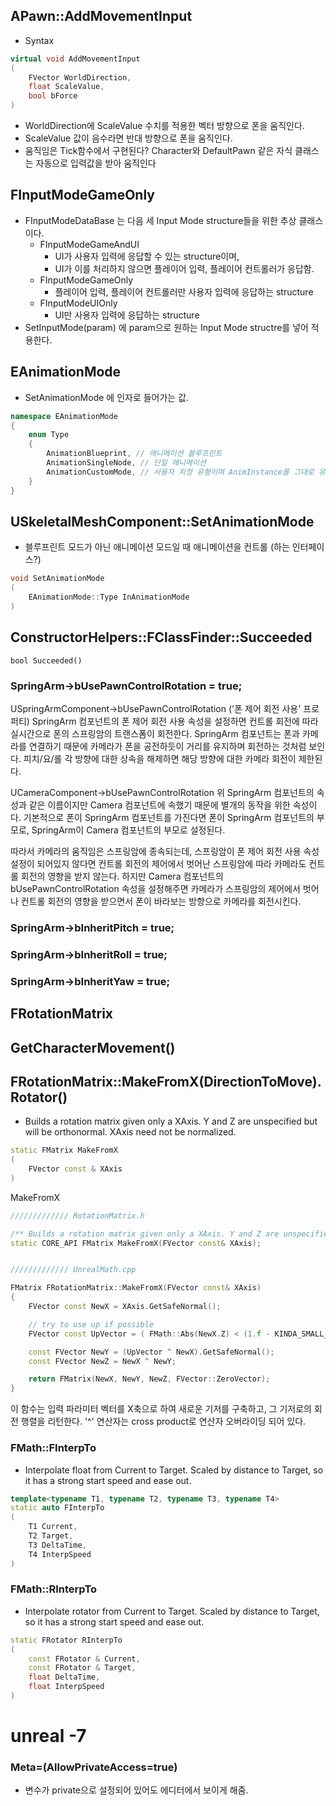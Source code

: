## APawn::AddMovementInput
- Syntax

```cpp
virtual void AddMovementInput
(
    FVector WorldDirection,
    float ScaleValue,
    bool bForce
)
```

- WorldDirection에 ScaleValue 수치를 적용한 벡터 방향으로 폰을 움직인다.
- ScaleValue 값이 음수라면 반대 방향으로 폰을 움직인다.
- 움직임은 Tick함수에서 구현된다? Character와 DefaultPawn 같은 자식 클래스는 자동으로 입력값을 받아 움직인다

## FInputModeGameOnly
- FInputModeDataBase 는 다음 세 Input Mode structure들을 위한 추상 클래스이다.
    - FInputModeGameAndUI
        - UI가 사용자 입력에 응답할 수 있는 structure이며, 
        - UI가 이를 처리하지 않으면 플레이어 입력, 플레이어 컨트롤러가 응답함.
	- FInputModeGameOnly
        - 플레이어 입력, 플레이어 컨트롤러만 사용자 입력에 응답하는 structure
	- FInputModeUIOnly
        - UI만 사용자 입력에 응답하는 structure
- SetInputMode(param) 에 param으로 원하는 Input Mode structre를 넣어 적용한다.


## EAnimationMode
- SetAnimationMode 에 인자로 들어가는 값. 

```cpp
namespace EAnimationMode
{
    enum Type
    {
        AnimationBlueprint, // 애니메이션 블루프린트
        AnimationSingleNode, // 단일 애니메이션
        AnimationCustomMode, // 사용자 지정 유형이며 AnimInstance를 그대로 유지함?
    }
}
```

## USkeletalMeshComponent::SetAnimationMode
- 블루프린트 모드가 아닌 애니메이션 모드일 때 애니메이션을 컨트롤 (하는 인터페이스?)

```cpp
void SetAnimationMode
(
    EAnimationMode::Type InAnimationMode
)
```

## ConstructorHelpers::FClassFinder::Succeeded

```bool Succeeded()```


###	SpringArm->bUsePawnControlRotation = true;

USpringArmComponent->bUsePawnControlRotation ('폰 제어 회전 사용' 프로퍼티)
SpringArm 컴포넌트의 폰 제어 회전 사용 속성을 설정하면 컨트롤 회전에 따라 실시간으로 폰의 스프링암의 트랜스폼이 회전한다. SpringArm 컴포넌트는 폰과 카메라를 연결하기 때문에 카메라가 폰을 공전하듯이 거리를 유지하며 회전하는 것처럼 보인다. 피치/요/롤 각 방향에 대한 상속을 해제하면 해당 방향에 대한 카메라 회전이 제한된다.

UCameraComponent->bUsePawnControlRotation
위 SpringArm 컴포넌트의 속성과 같은 이름이지만 Camera 컴포넌트에 속했기 때문에 별개의 동작을 위한 속성이다. 기본적으로 폰이 SpringArm 컴포넌트를 가진다면 폰이 SpringArm 컴포넌트의 부모로, SpringArm이 Camera 컴포넌트의 부모로 설정된다.

따라서 카메라의 움직임은 스프링암에 종속되는데, 스프링암이 폰 제어 회전 사용 속성 설정이 되어있지 않다면 컨트롤 회전의 제어에서 벗어난 스프링암에 따라 카메라도 컨트롤 회전의 영향을 받지 않는다. 하지만 Camera 컴포넌트의 bUsePawnControlRotation 속성을 설정해주면 카메라가 스프링암의 제어에서 벗어나 컨트롤 회전의 영향을 받으면서 폰이 바라보는 방향으로 카메라를 회전시킨다.

###		SpringArm->bInheritPitch = true;

###		SpringArm->bInheritRoll = true;

###		SpringArm->bInheritYaw = true;


## FRotationMatrix

## GetCharacterMovement()

## FRotationMatrix::MakeFromX(DirectionToMove).Rotator()
- Builds a rotation matrix given only a XAxis. Y and Z are unspecified but will be orthonormal. XAxis need not be normalized.

```cpp
static FMatrix MakeFromX
(
    FVector const & XAxis
)
```


MakeFromX
```cpp
///////////// RotationMatrix.h

/** Builds a rotation matrix given only a XAxis. Y and Z are unspecified but will be orthonormal. XAxis need not be normalized. */
static CORE_API FMatrix MakeFromX(FVector const& XAxis);


///////////// UnrealMath.cpp

FMatrix FRotationMatrix::MakeFromX(FVector const& XAxis)
{
	FVector const NewX = XAxis.GetSafeNormal();

	// try to use up if possible
	FVector const UpVector = ( FMath::Abs(NewX.Z) < (1.f - KINDA_SMALL_NUMBER) ) ? FVector(0,0,1.f) : FVector(1.f,0,0);

	const FVector NewY = (UpVector ^ NewX).GetSafeNormal();
	const FVector NewZ = NewX ^ NewY;

	return FMatrix(NewX, NewY, NewZ, FVector::ZeroVector);
}
```
이 함수는 입력 파라미터 벡터를 X축으로 하여 새로운 기저를 구축하고, 그 기저로의 회전 행렬을 리턴한다. 
'^' 연산자는 cross product로 연산자 오버라이딩 되어 있다.

### FMath::FInterpTo
- Interpolate float from Current to Target. Scaled by distance to Target, so it has a strong start speed and ease out.

```cpp
template<typename T1, typename T2, typename T3, typename T4>
static auto FInterpTo
(
    T1 Current,
    T2 Target,
    T3 DeltaTime,
    T4 InterpSpeed
)
```

### FMath::RInterpTo
- Interpolate rotator from Current to Target. Scaled by distance to Target, so it has a strong start speed and ease out.

```cpp
static FRotator RInterpTo
(
    const FRotator & Current,
    const FRotator & Target,
    float DeltaTime,
    float InterpSpeed
)
```


# unreal -7

### Meta=(AllowPrivateAccess=true)
- 변수가 private으로 설정되어 있어도 에디터에서 보이게 해줌.

